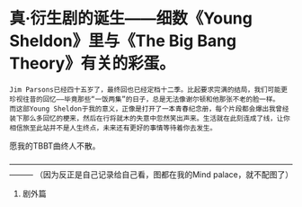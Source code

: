 # 真·衍生剧的诞生——细数《Young Sheldon》里与《The Big Bang Theory》有关的彩蛋。

	Jim Parsons已经四十五岁了，最终回也已经定档十二季。比起要求完满的结局，我们可能更珍视往昔的回忆——毕竟那些“一饭两集”的日子，总是无法像谢尔顿和他那张不老的脸一样。
	而这部Young Sheldon于我的意义，正像是打开了一本青春纪念册，每个片段都会爆出我曾经装下那么多回忆的梗来，然后在行将就木的失意中忽然笑出声来。生活就在此刻连成了线，让你相信旅至此站并不是人生终点，未来还有更好的事情等待着你去发生。
愿我的TBBT曲终人不散。
	
———————————————————————————————————————
（因为反正是自己记录给自己看，图都在我的Mind palace，就不配图了）

1.	剧外篇
